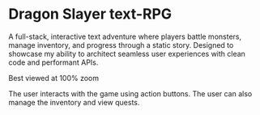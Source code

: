 # Dragon Slayer text-RPG

A full-stack, interactive text adventure where players battle monsters, manage inventory, and progress through a static story. Designed to showcase my ability to architect seamless user experiences with clean code and performant APIs.

Best viewed at 100% zoom

The user interacts with the game using action buttons. The user can also manage the inventory and view quests.
